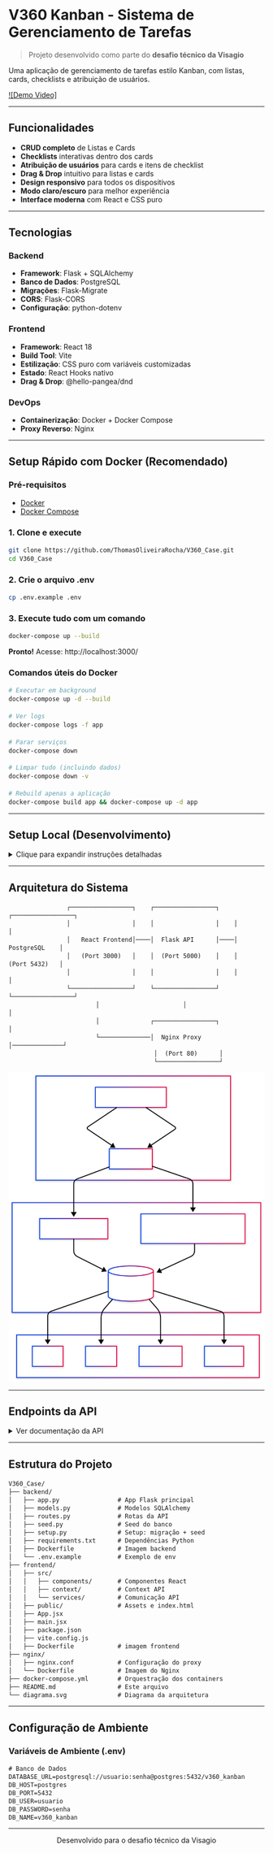 #  V360 Kanban - Sistema de Gerenciamento de Tarefas

> Projeto desenvolvido como parte do **desafio técnico da Visagio**

Uma aplicação de gerenciamento de tarefas estilo Kanban, com listas, cards, checklists e atribuição de usuários.

[![Demo Video]](https://drive.google.com/file/d/1jLfu5iv8eFUOvGapDVK5y77SHjTub0cz/view?usp=sharing)

---

##  Funcionalidades

-  **CRUD completo** de Listas e Cards
-  **Checklists** interativas dentro dos cards
-  **Atribuição de usuários** para cards e itens de checklist
-  **Drag & Drop** intuitivo para listas e cards
-  **Design responsivo** para todos os dispositivos
-  **Modo claro/escuro** para melhor experiência
-  **Interface moderna** com React e CSS puro

---

##  Tecnologias

### Backend
- **Framework**: Flask + SQLAlchemy
- **Banco de Dados**: PostgreSQL
- **Migrações**: Flask-Migrate
- **CORS**: Flask-CORS
- **Configuração**: python-dotenv

### Frontend
- **Framework**: React 18
- **Build Tool**: Vite
- **Estilização**: CSS puro com variáveis customizadas
- **Estado**: React Hooks nativo
- **Drag & Drop**: @hello-pangea/dnd

### DevOps
- **Containerização**: Docker + Docker Compose
- **Proxy Reverso**: Nginx

---

##  Setup Rápido com Docker (Recomendado)

### Pré-requisitos
- [Docker](https://www.docker.com/get-started)
- [Docker Compose](https://docs.docker.com/compose/install/)

### 1. Clone e execute

```bash
git clone https://github.com/ThomasOliveiraRocha/V360_Case.git
cd V360_Case
```

### 2. Crie o arquivo .env

```bash
cp .env.example .env
```

### 3. Execute tudo com um comando

```bash
docker-compose up --build
```

 **Pronto!** Acesse: http://localhost:3000/

### Comandos úteis do Docker

```bash
# Executar em background
docker-compose up -d --build

# Ver logs
docker-compose logs -f app

# Parar serviços
docker-compose down

# Limpar tudo (incluindo dados)
docker-compose down -v

# Rebuild apenas a aplicação
docker-compose build app && docker-compose up -d app
```

---

##  Setup Local (Desenvolvimento)

<details>
<summary>Clique para expandir instruções detalhadas</summary>

### Backend

1. **Clone e navegue para o backend**
```bash
git clone https://github.com/ThomasOliveiraRocha/V360_Case.git
cd V360_Case/backend
```

2. **Crie o ambiente virtual**
```bash
python -m venv venv

# Windows
.\venv\Scripts\activate

# Linux/macOS
source venv/bin/activate
```

3. **Instale dependências**
```bash
pip install -r requirements.txt
```

4. **Configure variáveis de ambiente**
```bash
# Crie o arquivo .env
DATABASE_URL=postgresql://usuario:senha@localhost:5432/v360_kanban
SECRET_KEY=sua-chave-secreta
```

5. **Configure o banco de dados**
```bash
flask db init
flask db migrate -m "Initial migration"
flask db upgrade
python setup.py  # Dados iniciais
```

6. **Execute a API**
```bash
python app.py
```

### Frontend

1. **Navegue para o frontend**
```bash
cd ../frontend
```

2. **Instale dependências**
```bash
npm install
```

3. **Execute em modo desenvolvimento**
```bash
npm run dev
```

</details>

---

##  Arquitetura do Sistema

```
                ┌─────────────────┐    ┌─────────────────┐    ┌─────────────────┐
                │                 │    │                 │    │                 │
                │   React Frontend│────│  Flask API      │────│   PostgreSQL    │
                │   (Port 3000)   │    │  (Port 5000)    │    │   (Port 5432)   │
                │                 │    │                 │    │                 │
                └─────────────────┘    └─────────────────┘    └─────────────────┘
                        │                       │                       │
                        │              ┌─────────────────┐              │
                        └──────────────│  Nginx Proxy    │──────────────┘
                                        │  (Port 80)      │
                                        └─────────────────┘
```

![Diagrama da Arquitetura](./diagrama.svg)

---

##  Endpoints da API

<details>
<summary>Ver documentação da API</summary>

### Listas
- `GET /api/lists` - Listar todas as listas
- `POST /api/lists` - Criar nova lista
- `PUT /api/lists/{id}` - Atualizar lista
- `DELETE /api/lists/{id}` - Deletar lista

### Cards
- `GET /api/cards` - Listar todos os cards
- `POST /api/cards` - Criar novo card
- `PUT /api/cards/{id}` - Atualizar card
- `DELETE /api/cards/{id}` - Deletar card

### Checklists
- `GET /api/checklists/{card_id}` - Listar checklist do card
- `POST /api/checklists` - Criar item de checklist
- `PUT /api/checklists/{id}` - Atualizar item
- `DELETE /api/checklists/{id}` - Deletar item

</details>

---

##  Estrutura do Projeto

```
V360_Case/
├── backend/
│   ├── app.py                # App Flask principal
│   ├── models.py             # Modelos SQLAlchemy
│   ├── routes.py             # Rotas da API
│   ├── seed.py               # Seed do banco
│   ├── setup.py              # Setup: migração + seed
│   ├── requirements.txt      # Dependências Python
│   ├── Dockerfile            # Imagem backend
│   └── .env.example          # Exemplo de env
├── frontend/
│   ├── src/
│   │   ├── components/       # Componentes React
│   │   ├── context/          # Context API
│   │   └── services/         # Comunicação API
│   ├── public/               # Assets e index.html
│   ├── App.jsx
│   ├── main.jsx
│   ├── package.json
│   ├── vite.config.js
│   ├── Dockerfile            # imagem frontend
├── nginx/
│   ├── nginx.conf            # Configuração do proxy
│   └── Dockerfile            # Imagem do Nginx
├── docker-compose.yml        # Orquestração dos containers
├── README.md                 # Este arquivo
└── diagrama.svg              # Diagrama da arquitetura
```

---

##  Configuração de Ambiente

### Variáveis de Ambiente (.env)

```env
# Banco de Dados
DATABASE_URL=postgresql://usuario:senha@postgres:5432/v360_kanban
DB_HOST=postgres
DB_PORT=5432
DB_USER=usuario
DB_PASSWORD=senha
DB_NAME=v360_kanban
```

---
<div align="center">
  <p>Desenvolvido para o desafio técnico da Visagio</p>

</div>
